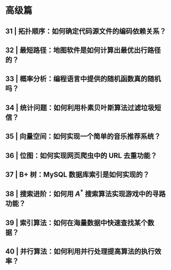 # 高级篇

## 31 | 拓扑顺序：如何确定代码源文件的编码依赖关系？

## 32 | 最短路径：地图软件是如何计算出最优出行路径的？

## 33 | 概率分析：编程语言中提供的随机函数真的随机吗？

## 34 | 统计问题：如何利用朴素贝叶斯算法过滤垃圾短信？

## 35 | 向量空间：如何实现一个简单的音乐推荐系统？

## 36 | 位图：如何实现网页爬虫中的 URL 去重功能？

## 37 | B+ 树：MySQL 数据库索引是如何实现的？

## 38 | 搜索进阶：如何用 $A^*$ 搜索算法实现游戏中的寻路功能？

## 39 | 索引算法：如何在海量数据中快速查找某个数据？

## 40 | 并行算法：如何利用并行处理提高算法的执行效率？